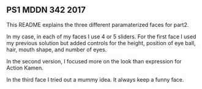 ## PS1 MDDN 342 2017

This README explains the three different paramaterized faces for part2. 

In my case, in each of my faces I use 4 or 5 sliders. For the first face I used my previous solution but added controls for the height, position of eye ball, hair, mouth shape, and number of eyes.

In the second version, I focused more on the look than expression for Action Kamen. 

In the third face I tried out a mummy idea. It always keep a funny face.

